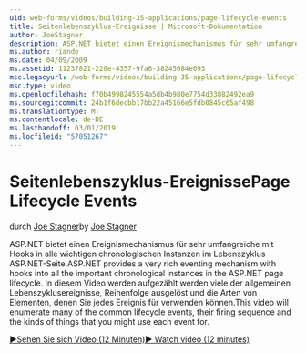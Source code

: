 ```yaml
---
uid: web-forms/videos/building-35-applications/page-lifecycle-events
title: Seitenlebenszyklus-Ereignisse | Microsoft-Dokumentation
author: JoeStagner
description: ASP.NET bietet einen Ereignismechanismus für sehr umfangreiche mit Hooks in alle wichtigen chronologischen Instanzen im Lebenszyklus ASP.NET-Seite. In diesem Video wird die Enumeration...
ms.author: riande
ms.date: 04/09/2009
ms.assetid: 11237821-220e-4357-9fa6-38245084e093
msc.legacyurl: /web-forms/videos/building-35-applications/page-lifecycle-events
msc.type: video
ms.openlocfilehash: f70b4998245554a5db4b980e7754d33882492ea9
ms.sourcegitcommit: 24b1f6decbb17bb22a45166e5fdb0845c65af498
ms.translationtype: MT
ms.contentlocale: de-DE
ms.lasthandoff: 03/01/2019
ms.locfileid: "57051267"
---
```

<a name="page-lifecycle-events"></a><span data-ttu-id="e018e-104">Seitenlebenszyklus-Ereignisse</span><span class="sxs-lookup"><span data-stu-id="e018e-104">Page Lifecycle Events</span></span>
====================
<span data-ttu-id="e018e-105">durch [Joe Stagner](https://github.com/JoeStagner)</span><span class="sxs-lookup"><span data-stu-id="e018e-105">by [Joe Stagner](https://github.com/JoeStagner)</span></span>

<span data-ttu-id="e018e-106">ASP.NET bietet einen Ereignismechanismus für sehr umfangreiche mit Hooks in alle wichtigen chronologischen Instanzen im Lebenszyklus ASP.NET-Seite.</span><span class="sxs-lookup"><span data-stu-id="e018e-106">ASP.NET provides a very rich eventing mechanism with hooks into all the important chronological instances in the ASP.NET page lifecycle.</span></span> <span data-ttu-id="e018e-107">In diesem Video werden aufgezählt werden viele der allgemeinen Lebenszyklusereignisse, Reihenfolge ausgelöst und die Arten von Elementen, denen Sie jedes Ereignis für verwenden können.</span><span class="sxs-lookup"><span data-stu-id="e018e-107">This video will enumerate many of the common lifecycle events, their firing sequence and the kinds of things that you might use each event for.</span></span>

[<span data-ttu-id="e018e-108">&#9654;Sehen Sie sich Video (12 Minuten)</span><span class="sxs-lookup"><span data-stu-id="e018e-108">&#9654; Watch video (12 minutes)</span></span>](https://channel9.msdn.com/Blogs/ASP-NET-Site-Videos/page-lifecycle-events)
